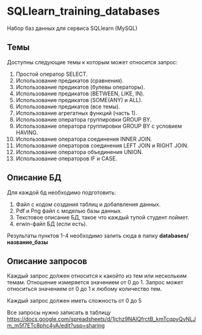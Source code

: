 # SQLlearn_training_databases
Набор баз данных для сервиса SQLlearn (MySQL)

## Темы

Доступны следующие темы к которым может относится запрос:

1.	Простой оператор SELECT.
2.	Использование предикатов (сравнения).
3.	Использование предикатов (булевы операторы).
4.	Использование предикатов (BETWEEN, LIKE, IN).
5.	Использование предикатов (SOME(ANY) и ALL).
6.	Использование предикатов (все темы).
7.	Использование агрегатных функций (часть 1).
8.	Использование оператора группировки GROUP BY.
9.	Использование оператора группировки GROUP BY с условием HAVING.
10.	Использование оператора соединения INNER JOIN.
11.	Использование операторов соединения  LEFT JOIN и RIGHT JOIN.
12.	Использование оператора объединения UNION.
13.	Использование операторов IF и CASE.

## Описание БД

Для каждой бд необходимо подготовить:
1. Файл с кодом создания таблиц и добапвления данных.
2. Pdf и Png файл с моделью базы данных.
3. Текстовое описание БД, такое что каждый тупой студент поймет.
4. erwin-файл БД (если есть).

Результаты пунктов 1-4 необходимо залить сюда в папку **databases/название_базы**

## Описание запросов

Каждый запрос должен относится к какойто из тем или нескольким темам. Отношение измеряется значением от 0 до 1. Запрос может относиться значением от 0 до 1 к любому количество тем.

Каждый запрос должен иметь сложность от 0 до 5

Все запросы нужно записать в таблицу https://docs.google.com/spreadsheets/d/1jchz9NAlQfrctB_kmTcqpyQvNLJm_m5f7ETc8phc4yA/edit?usp=sharing


